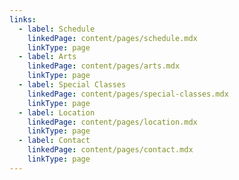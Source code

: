 ```yaml
---
links:
  - label: Schedule
    linkedPage: content/pages/schedule.mdx
    linkType: page
  - label: Arts
    linkedPage: content/pages/arts.mdx
    linkType: page
  - label: Special Classes
    linkedPage: content/pages/special-classes.mdx
    linkType: page
  - label: Location
    linkedPage: content/pages/location.mdx
    linkType: page
  - label: Contact
    linkedPage: content/pages/contact.mdx
    linkType: page
---
```


